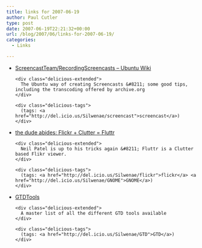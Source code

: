 ```yaml
---
title: links for 2007-06-19
author: Paul Cutler
type: post
date: 2007-06-19T22:21:32+00:00
url: /blog/2007/06/links-for-2007-06-19/
categories:
  - Links

---
```

<ul class="delicious">
  <li>
    <div class="delicious-link">
      <a href="https://wiki.ubuntu.com/ScreencastTeam/RecordingScreencasts">ScreencastTeam/RecordingScreencasts &#8211; Ubuntu Wiki</a>
    </div>
    
    <div class="delicious-extended">
      The Ubuntu way of creating Screencasts &#8211; some good tips, including the transcoding offered by archive.org
    </div>
    
    <div class="delicious-tags">
      (tags: <a href="http://del.icio.us/Silwenae/screencast">screencast</a>)
    </div>
  </li>
  
  <li>
    <div class="delicious-link">
      <a href="http://njpatel.blogspot.com/2007/06/flickr-clutter-fluttr.html">the dude abides: Flickr + Clutter = Fluttr</a>
    </div>
    
    <div class="delicious-extended">
      Neil Patel is up to his tricks again &#8211; Fluttr is a Clutter based Flikr viewer.
    </div>
    
    <div class="delicious-tags">
      (tags: <a href="http://del.icio.us/Silwenae/flickr">flickr</a> <a href="http://del.icio.us/Silwenae/GNOME">GNOME</a>)
    </div>
  </li>
  
  <li>
    <div class="delicious-link">
      <a href="http://wiki.jeffsandquist.com/default.aspx/GTD/GTDTools.html">GTDTools</a>
    </div>
    
    <div class="delicious-extended">
      A master list of all the different GTD tools available
    </div>
    
    <div class="delicious-tags">
      (tags: <a href="http://del.icio.us/Silwenae/GTD">GTD</a>)
    </div>
  </li>
</ul>